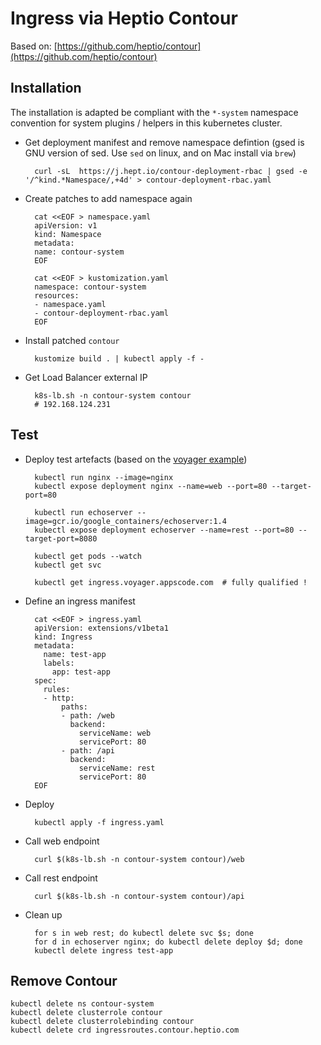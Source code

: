 # Ingress via Heptio Contour

Based on: [https://github.com/heptio/contour](https://github.com/heptio/contour)

## Installation

The installation is adapted be compliant with the `*-system` namespace convention for system plugins / helpers in this kubernetes cluster.

- Get deployment manifest and remove namespace defintion (gsed is GNU version of sed. Use `sed` on linux, and on Mac install via `brew`)

        curl -sL  https://j.hept.io/contour-deployment-rbac | gsed -e '/^kind.*Namespace/,+4d' > contour-deployment-rbac.yaml

- Create patches to add namespace again

        cat <<EOF > namespace.yaml
        apiVersion: v1
        kind: Namespace
        metadata:
        name: contour-system
        EOF

        cat <<EOF > kustomization.yaml
        namespace: contour-system
        resources:
        - namespace.yaml
        - contour-deployment-rbac.yaml
        EOF

- Install patched `contour`

        kustomize build . | kubectl apply -f -

- Get Load Balancer external IP

        k8s-lb.sh -n contour-system contour
        # 192.168.124.231


## Test

- Deploy test artefacts (based on the [voyager example](https://github.com/appscode/voyager/tree/master/docs/examples/ingress/types/loadbalancer))

        kubectl run nginx --image=nginx
        kubectl expose deployment nginx --name=web --port=80 --target-port=80

        kubectl run echoserver --image=gcr.io/google_containers/echoserver:1.4
        kubectl expose deployment echoserver --name=rest --port=80 --target-port=8080

        kubectl get pods --watch
        kubectl get svc

        kubectl get ingress.voyager.appscode.com  # fully qualified !

- Define an ingress manifest

        cat <<EOF > ingress.yaml
        apiVersion: extensions/v1beta1
        kind: Ingress
        metadata:
          name: test-app
          labels:
            app: test-app
        spec:
          rules:
          - http:
              paths:
              - path: /web
                backend:
                  serviceName: web
                  servicePort: 80
              - path: /api
                backend:
                  serviceName: rest
                  servicePort: 80
        EOF

- Deploy

        kubectl apply -f ingress.yaml


- Call web endpoint

        curl $(k8s-lb.sh -n contour-system contour)/web

- Call rest endpoint

        curl $(k8s-lb.sh -n contour-system contour)/api

- Clean up

        for s in web rest; do kubectl delete svc $s; done
        for d in echoserver nginx; do kubectl delete deploy $d; done
        kubectl delete ingress test-app


## Remove Contour

    kubectl delete ns contour-system
    kubectl delete clusterrole contour
    kubectl delete clusterrolebinding contour
    kubectl delete crd ingressroutes.contour.heptio.com
